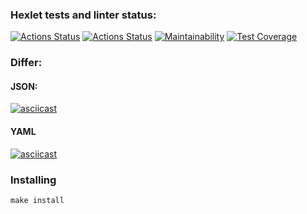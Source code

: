 ### Hexlet tests and linter status:
[![Actions Status](https://github.com/Vyacheslavkor/php-project-48/workflows/hexlet-check/badge.svg)](https://github.com/Vyacheslavkor/php-project-48/actions)
[![Actions Status](https://github.com/Vyacheslavkor/php-project-48/workflows/my-first-workflow/badge.svg)](https://github.com/Vyacheslavkor/php-project-48/actions)
[![Maintainability](https://api.codeclimate.com/v1/badges/e43b1f1141f62f8b98b9/maintainability)](https://codeclimate.com/github/Vyacheslavkor/php-project-48/maintainability)
[![Test Coverage](https://api.codeclimate.com/v1/badges/e43b1f1141f62f8b98b9/test_coverage)](https://codeclimate.com/github/Vyacheslavkor/php-project-48/test_coverage)

### Differ:

#### JSON:
[![asciicast](https://asciinema.org/a/539035.svg)](https://asciinema.org/a/539035)

#### YAML
[![asciicast](https://asciinema.org/a/540636.svg)](https://asciinema.org/a/540636)

### Installing

`make install`
